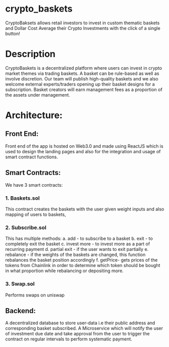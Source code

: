 # crypto_baskets

CryptoBaksets allows retail investors to invest in custom thematic baskets and Dollar Cost Average their Crypto Investments with the click of a single button!

# Description

CryptoBaskets is a decentralized platform where users can invest in crypto market themes via trading baskets. A basket can be rule-based as well as involve discretion. Our team will publish high-quality baskets and we also welcome external experts/traders opening up their basket designs for a subscription. Basket creators will earn management fees as a proportion of the assets under management. 

# Architecture:

## Front End: 

Front end of the app is hosted on Web3.0 and made using ReactJS which is used to design the landing pages and also for the integration and usage of smart contract functions.

## Smart Contracts:

We have 3 smart contracts:
### 1. Baskets.sol
This contract creates the baskets with the user given weight inputs and also mapping of users to baskets, 

### 2. Subscribe.sol
This has multiple methods: 
a. add - to subscribe to a basket
b. exit - to completely exit the basket
c. invest more - to invest more as a part of recurring payment
d. partial exit - if the user wants to exit partially
e. rebalance - if the weights of the baskets are changed, this function rebalances the basket position accordingly
f. getPrice-  gets prices of the tokens from Chainlink in order to determine which token should be bought in what proportion while rebalancing or depositing more. 

### 3. Swap.sol
Performs swaps on uniswap

## Backend:

A decentralized database to store user-data i.e their public address and corresponding basket subscribed.
A Microservice which will notify the user of investment due date and take approval from the user to trigger the contract on regular intervals to perform systematic payment.

